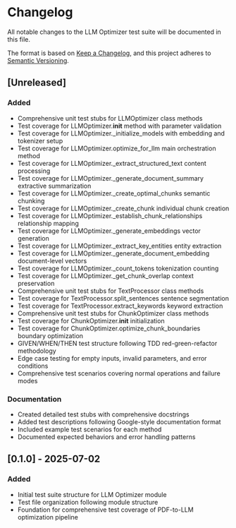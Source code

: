 # Changelog

All notable changes to the LLM Optimizer test suite will be documented in this file.

The format is based on [Keep a Changelog](https://keepachangelog.com/en/1.0.0/),
and this project adheres to [Semantic Versioning](https://semver.org/spec/v2.0.0.html).

## [Unreleased]

### Added
- Comprehensive unit test stubs for LLMOptimizer class methods
- Test coverage for LLMOptimizer.__init__ method with parameter validation
- Test coverage for LLMOptimizer._initialize_models with embedding and tokenizer setup
- Test coverage for LLMOptimizer.optimize_for_llm main orchestration method
- Test coverage for LLMOptimizer._extract_structured_text content processing
- Test coverage for LLMOptimizer._generate_document_summary extractive summarization
- Test coverage for LLMOptimizer._create_optimal_chunks semantic chunking
- Test coverage for LLMOptimizer._create_chunk individual chunk creation
- Test coverage for LLMOptimizer._establish_chunk_relationships relationship mapping
- Test coverage for LLMOptimizer._generate_embeddings vector generation
- Test coverage for LLMOptimizer._extract_key_entities entity extraction
- Test coverage for LLMOptimizer._generate_document_embedding document-level vectors
- Test coverage for LLMOptimizer._count_tokens tokenization counting
- Test coverage for LLMOptimizer._get_chunk_overlap context preservation
- Comprehensive unit test stubs for TextProcessor class methods
- Test coverage for TextProcessor.split_sentences sentence segmentation
- Test coverage for TextProcessor.extract_keywords keyword extraction
- Comprehensive unit test stubs for ChunkOptimizer class methods
- Test coverage for ChunkOptimizer.__init__ initialization
- Test coverage for ChunkOptimizer.optimize_chunk_boundaries boundary optimization
- GIVEN/WHEN/THEN test structure following TDD red-green-refactor methodology
- Edge case testing for empty inputs, invalid parameters, and error conditions
- Comprehensive test scenarios covering normal operations and failure modes

### Documentation
- Created detailed test stubs with comprehensive docstrings
- Added test descriptions following Google-style documentation format
- Included example test scenarios for each method
- Documented expected behaviors and error handling patterns

## [0.1.0] - 2025-07-02

### Added
- Initial test suite structure for LLM Optimizer module
- Test file organization following module structure
- Foundation for comprehensive test coverage of PDF-to-LLM optimization pipeline
